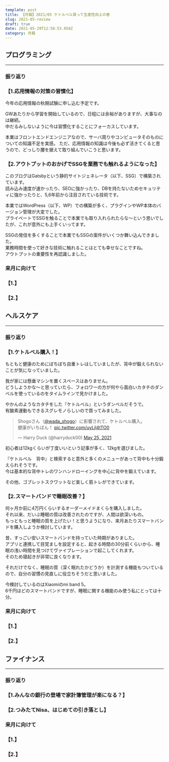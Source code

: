 ```yaml
---
template: post
title: 【月報】2021/05 ケトルベル買って生産性向上の巻
slug: 2021-05-review
draft: true
date: 2021-05-29T12:58:53.058Z
category: 月報
---
```

## プログラミング

- - -

### 振り返り

### 【1.応用情報の対策の習慣化】

今年の応用情報の秋期試験に申し込む予定です。  

GWあたりから学習を開始しているので、日程には余裕がありますが、大事なのは継続。\
中だるみしないように今は習慣化することにフォーカスしています。  

本業はフロントエンドエンジニアなので、サーバ周りやコンピュータそのものについての知識不足を実感。  ただ、応用情報の知識は今後も必ず活きてくると思うので、どっしり腰を据えて取り組んでいこうと思います。  

### 【2.アウトプットのおかげでSSGを業務でも触れるようになった】

このブログはGatsbyという静的サイトジェネレータ（以下、SSG）で構築されています。\
読み込み速度が速かったり、SEOに強かったり、DBを持たないためセキュリティに強かったりと、5,6年前から注目されている技術です。  

本業ではWordPress（以下、WP）での構築が多く、プラグインやWP本体のバージョン管理が大変でした。\
プライベートでSSGを触ることで本業でも取り入れられたらな〜という思いでしたが、これが意外にも上手くいってます。  

SSGの発信を多くすることで本業でもSSGの案件がいくつか舞い込んできました。\
業務時間を使って好きな技術に触れることはとても幸せなことですね。\
アウトプットの重要性を再認識しました。  

### 来月に向けて

### 【1.】

### 【2.】

## ヘルスケア

- - -

### 振り返り

### 【1.ケトルベル購入！】

もともと健康のためにぼちぼち自重トレはしていましたが、背中が鍛えられないことが気になっていました。  

我が家には懸垂マシンを置くスペースはありません。\
どうしようかな〜と思っていたら、フォロワーの方が何やら面白いカタチのダンベルを使っているのをタイムラインで見かけました。  

やかんのようなカタチをした『ケトルベル』というダンベルだそうで。\
有酸素運動もできるスグレモノらしいので買ってみました。  

<blockquote class="twitter-tweet" data-partner="tweetdeck"><p lang="ja" dir="ltr">Shogoさん（<a href="https://twitter.com/wada_shogo?ref_src=twsrc%5Etfw">@wada_shogo</a>）に影響されて、ケトルベル購入。<br>健康がいちばん！ <a href="https://t.co/uyLjl4tTO0">pic.twitter.com/uyLjl4tTO0</a></p>&mdash; Harry Duck (@harryduck00) <a href="https://twitter.com/harryduck00/status/1397116323025412104?ref_src=twsrc%5Etfw">May 25, 2021</a></blockquote>

初心者は12kgくらいが丁度いいという記事が多く、12kgを選びました。  

『ケトルベル　背中』と検索すると意外と多くのメニューがあって背中も十分鍛えられそうです。  
今は基本的な背中トレのワンハンドローイングを中心に背中を鍛えています。  

その他、ゴブレットスクワットなど楽しく筋トレができています。  

### 【2.スマートバンドで睡眠改善？】
何ヶ月か前に4万円くらいするオーダーメイドまくらを購入しました。  
それ以来、だいぶ睡眠の質は改善されたのですが、人間は欲深いもの。  
もっともっと睡眠の質を上げたい！と思うようになり、来月あたりスマートバンドを購入しようか検討しています。  

昔、すっごい安いスマートバンドを持っていた時期がありました。  
アプリと連携して目覚ましを設定すると、起きる時間の30分前くらいから、睡眠の浅い時間を見つけてヴァイブレーションで起こしてくれます。  
そのため寝起きが非常に良くなります。  

それだけでなく、睡眠の質（深く眠れたかどうか）を計測する機能もついているので、自分の習慣の見直しに役立ちそうだと思いました。  

今検討しているのはXiaomiのmi band 5。  
6千円ほどのスマートバンドですが、睡眠に関する機能のみ使う私にとっては十分。  


### 来月に向けて

### 【1.】

### 【2.】

## ファイナンス

- - -

### 振り返り

### 【1.みんなの銀行の登場で家計簿管理が楽になる？】

### 【2.つみたてNisa、はじめての引き落とし】

### 来月に向けて

### 【1.】

### 【2.】